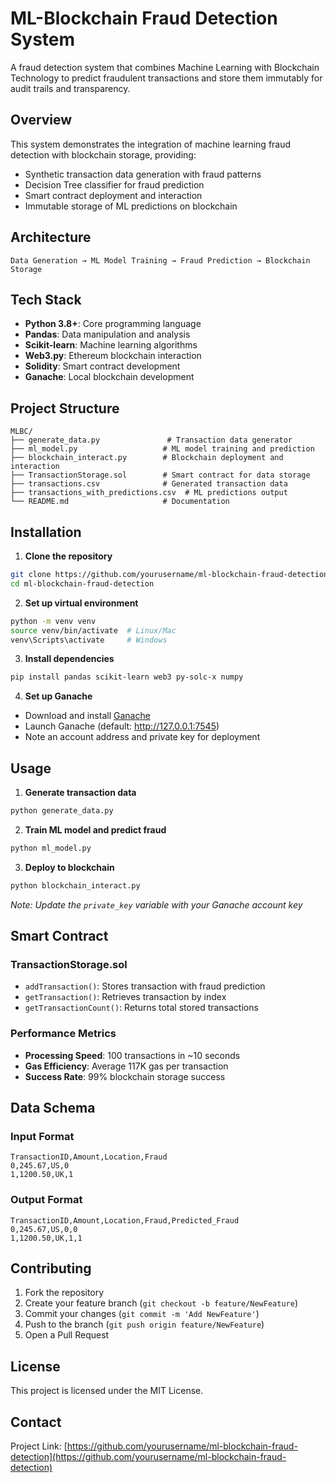 # ML-Blockchain Fraud Detection System

A fraud detection system that combines Machine Learning with Blockchain Technology to predict fraudulent transactions and store them immutably for audit trails and transparency.

## Overview

This system demonstrates the integration of machine learning fraud detection with blockchain storage, providing:
- Synthetic transaction data generation with fraud patterns
- Decision Tree classifier for fraud prediction  
- Smart contract deployment and interaction
- Immutable storage of ML predictions on blockchain

## Architecture

```
Data Generation → ML Model Training → Fraud Prediction → Blockchain Storage
```

## Tech Stack

- **Python 3.8+**: Core programming language
- **Pandas**: Data manipulation and analysis
- **Scikit-learn**: Machine learning algorithms
- **Web3.py**: Ethereum blockchain interaction
- **Solidity**: Smart contract development
- **Ganache**: Local blockchain development

## Project Structure

```
MLBC/
├── generate_data.py               # Transaction data generator
├── ml_model.py                   # ML model training and prediction
├── blockchain_interact.py        # Blockchain deployment and interaction
├── TransactionStorage.sol        # Smart contract for data storage
├── transactions.csv              # Generated transaction data
├── transactions_with_predictions.csv  # ML predictions output
└── README.md                     # Documentation
```

## Installation

1. **Clone the repository**
```bash
git clone https://github.com/yourusername/ml-blockchain-fraud-detection.git
cd ml-blockchain-fraud-detection
```

2. **Set up virtual environment**
```bash
python -m venv venv
source venv/bin/activate  # Linux/Mac
venv\Scripts\activate     # Windows
```

3. **Install dependencies**
```bash
pip install pandas scikit-learn web3 py-solc-x numpy
```

4. **Set up Ganache**
- Download and install [Ganache](https://trufflesuite.com/ganache/)
- Launch Ganache (default: http://127.0.0.1:7545)
- Note an account address and private key for deployment

## Usage

1. **Generate transaction data**
```bash
python generate_data.py
```

2. **Train ML model and predict fraud**
```bash
python ml_model.py
```

3. **Deploy to blockchain**
```bash
python blockchain_interact.py
```
*Note: Update the `private_key` variable with your Ganache account key*

## Smart Contract

### TransactionStorage.sol
- `addTransaction()`: Stores transaction with fraud prediction
- `getTransaction()`: Retrieves transaction by index  
- `getTransactionCount()`: Returns total stored transactions

### Performance Metrics
- **Processing Speed**: 100 transactions in ~10 seconds
- **Gas Efficiency**: Average 117K gas per transaction
- **Success Rate**: 99% blockchain storage success

## Data Schema

### Input Format
```csv
TransactionID,Amount,Location,Fraud
0,245.67,US,0
1,1200.50,UK,1
```

### Output Format
```csv
TransactionID,Amount,Location,Fraud,Predicted_Fraud
0,245.67,US,0,0
1,1200.50,UK,1,1
```

## Contributing

1. Fork the repository
2. Create your feature branch (`git checkout -b feature/NewFeature`)
3. Commit your changes (`git commit -m 'Add NewFeature'`)
4. Push to the branch (`git push origin feature/NewFeature`)
5. Open a Pull Request

## License

This project is licensed under the MIT License.

## Contact

Project Link: [https://github.com/yourusername/ml-blockchain-fraud-detection](https://github.com/yourusername/ml-blockchain-fraud-detection)
